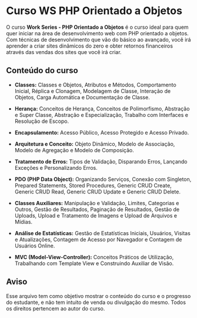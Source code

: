 # Curso WS PHP Orientado a Objetos

O curso **Work Series - PHP Orientado a Objetos** é o curso ideal para quem quer iniciar na área de desenvolvimento web com PHP orientado a objetos. Com técnicas de desenvolvimento que vão do básico ao avançado, você irá aprender a criar sites dinâmicos do zero e obter retornos financeiros através das vendas dos sites que você irá criar.

## Conteúdo do curso

- **Classes:** Classes e Objetos, Atributos e Métodos, Comportamento Inicial, Réplica e Clonagem, Modelagem de Classe, Interação de Objetos, Carga Automática e Documentação de Classe.

- **Herança:** Conceitos de Herança, Conceitos de Polimorfismo, Abstração e Super Classe, Abstração e Especialização, Trabalho com Interfaces e Resolução de Escopo.

- **Encapsulamento:** Acesso Público, Acesso Protegido e Acesso Privado.

- **Arquitetura e Conceito:** Objeto Dinâmico, Modelo de Associação, Modelo de Agregação e Modelo de Composição.

- **Tratamento de Erros:** Tipos de Validação, Disparando Erros, Lançando Exceções e Personalizando Erros.

- **PDO (PHP Data Object):** Organizando Serviços, Conexão com Singleton, Prepared Statements, Stored Procedures, Generic CRUD Create, Generic CRUD Read, Generic CRUD Update e Generic CRUD Delete.

- **Classes Auxiliares:** Manipulação e Validação, Limites, Categorias e Outros, Gestão de Resultados, Paginação de Resultados, Gestão de Uploads, Upload e Tratamento de Imagens e Upload de Arquivos e Mídias.

- **Análise de Estatísticas:** Gestão de Estatísticas Iniciais, Usuários, Visitas e Atualizações, Contagem de Acesso por Navegador e Contagem de Usuários Online.

- **MVC (Model-View-Controller):** Conceitos Práticos de Utilização, Trabalhando com Template View e Construindo Auxiliar de Visão.

## Aviso

Esse arquivo tem como objetivo mostrar o conteúdo do curso e o progresso do estudante, e não tem intuito de venda ou divulgação do mesmo. Todos os direitos pertencem ao autor do curso. 
